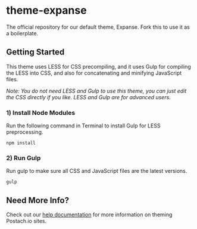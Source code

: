 theme-expanse
=============

The official repository for our default theme, Expanse. Fork this to use it as a boilerplate.

## Getting Started

This theme uses LESS for CSS precompiling, and it uses Gulp for compiling the LESS into CSS, and also for concatenating and minifying JavaScript files.

_Note: You do not need LESS and Gulp to use this theme, you can just edit the CSS directly if you like. LESS and Gulp are for advanced users._

### 1) Install Node Modules

Run the following command in Terminal to install Gulp for LESS preprocessing.
```
npm install
```

### 2) Run Gulp

Run gulp to make sure all CSS and JavaScript files are the latest versions.
```
gulp
```

## Need More Info? 

Check out our [help documentation](http://help.postach.io/tag/theme-code) for more information on theming Postach.io sites.


